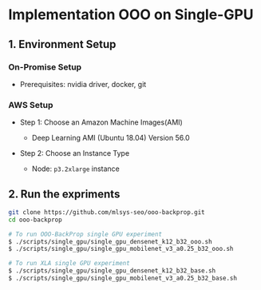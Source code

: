 # Implementation OOO on Single-GPU

## 1. Environment Setup

### On-Promise Setup
- Prerequisites: nvidia driver, docker, git

### AWS Setup

- Step 1: Choose an Amazon Machine Images(AMI)
    - Deep Learning AMI (Ubuntu 18.04) Version 56.0 

- Step 2: Choose an Instance Type
    - Node: `p3.2xlarge` instance

## 2. Run the expriments

```bash
git clone https://github.com/mlsys-seo/ooo-backprop.git
cd ooo-backprop

# To run OOO-BackProp single GPU experiment
$ ./scripts/single_gpu/single_gpu_densenet_k12_b32_ooo.sh
$ ./scripts/single_gpu/single_gpu_mobilenet_v3_a0.25_b32_ooo.sh

# To run XLA single GPU experiment
$ ./scripts/single_gpu/single_gpu_densenet_k12_b32_base.sh
$ ./scripts/single_gpu/single_gpu_mobilenet_v3_a0.25_b32_base.sh
```
